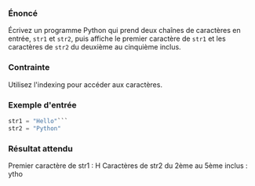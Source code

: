 ### Énoncé

Écrivez un programme Python qui prend deux chaînes de caractères en entrée, ```str1``` et ```str2```, puis affiche le premier caractère de ```str1``` et les caractères de ```str2``` du deuxième au cinquième inclus.

### Contrainte

Utilisez l'indexing pour accéder aux caractères.

### Exemple d'entrée

```python
str1 = "Hello"```
str2 = "Python"
```

### Résultat attendu

Premier caractère de str1 : H
Caractères de str2 du 2ème au 5ème inclus : ytho
